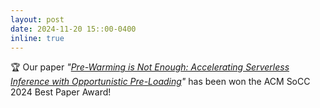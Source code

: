 ```yaml
---
layout: post
date: 2024-11-20 15::00-0400
inline: true
---
```


:trophy: Our paper *"[Pre-Warming is Not Enough: Accelerating Serverless Inference with Opportunistic Pre-Loading](/assets/pdf/yifan-socc24.pdf)"* has been won the ACM SoCC 2024 Best Paper Award!